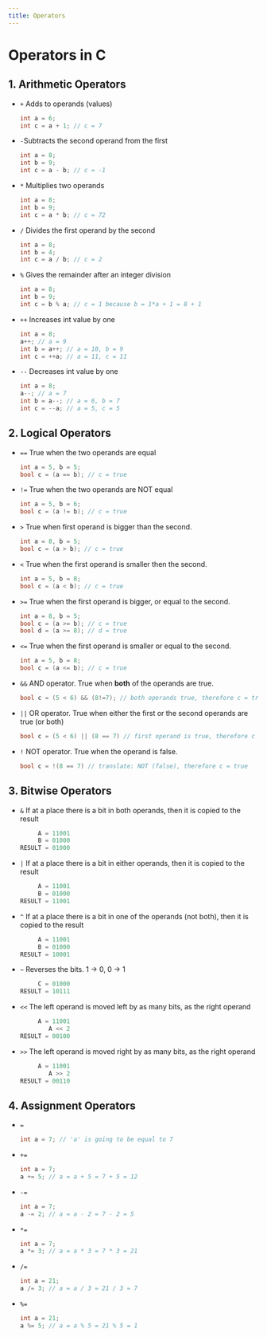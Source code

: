 ```yaml
---
title: Operators
---
```

# Operators in C

## 1. Arithmetic Operators
- `+` Adds to operands (values) 
     ```C
     int a = 6;
     int c = a + 1; // c = 7
     ```
- `-`Subtracts the second operand from the first
     ```C
     int a = 8;
     int b = 9;
     int c = a - b; // c = -1
     ```
- `*` Multiplies two operands
     ```C
     int a = 8;
     int b = 9;
     int c = a * b; // c = 72
     ```
- `/` Divides the first operand by the second
     ```C
     int a = 8;
     int b = 4;
     int c = a / b; // c = 2
     ```
- `%` Gives the remainder after an integer division
     ```C
     int a = 8;
     int b = 9;
     int c = b % a; // c = 1 because b = 1*a + 1 = 8 + 1
     ```
- `++` Increases int value by one
     ```C
     int a = 8;
     a++; // a = 9
     int b = a++; // a = 10, b = 9
     int c = ++a; // a = 11, c = 11
     ```
- `--` Decreases int value by one
     ```C
     int a = 8;
     a--; // a = 7
     int b = a--; // a = 6, b = 7
     int c = --a; // a = 5, c = 5
     ```

## 2. Logical Operators
- `==` True when the two operands are equal
     ```C
     int a = 5, b = 5;
     bool c = (a == b); // c = true
     ```
- `!=` True when the two operands are NOT equal
     ```C
     int a = 5, b = 6;
     bool c = (a != b); // c = true
     ```
- `>` True when first operand is bigger than the second.
     ```C
     int a = 8, b = 5;
     bool c = (a > b); // c = true
     ```
- `<` True when the first operand is smaller then the second.
     ```C
     int a = 5, b = 8;
     bool c = (a < b); // c = true
     ```
- `>=` True when the first operand is bigger, or equal to the second.
     ```C
     int a = 8, b = 5;
     bool c = (a >= b); // c = true
     bool d = (a >= 8); // d = true
     ```
- `<=` True when the first operand is smaller or equal to the second.
     ```C
     int a = 5, b = 8;
     bool c = (a <= b); // c = true
     ```
- `&&` AND operator. True when **both** of the operands are true.
     ```C
     bool c = (5 < 6) && (8!=7); // both operands true, therefore c = true
     ```
- `||` OR operator. True when either the first or the second operands are true (or both)
     ```C
     bool c = (5 < 6) || (8 == 7) // first operand is true, therefore c = true
     ```
- `!` NOT operator. True when the operand is false. 
     ```C
     bool c = !(8 == 7) // translate: NOT (false), therefore c = true
     ```

## 3. Bitwise Operators
- `&` If at a place there is a bit in both operands, then it is copied to the result
     ```C
          A = 11001
          B = 01000
     RESULT = 01000
     ```
- `|` If at a place there is a bit in either operands, then it is copied to the result
     ```C
          A = 11001
          B = 01000
     RESULT = 11001
     ```
- `^` If at a place there is a bit in one of the operands (not both), then it is copied to the result
     ```C
          A = 11001
          B = 01000
     RESULT = 10001
     ```
- `~` Reverses the bits. 1 -> 0, 0 -> 1
     ```C
          C = 01000
     RESULT = 10111
     ```
- `<<` The left operand is moved left by as many bits, as the right operand
     ```C
          A = 11001
             A << 2
     RESULT = 00100
     ```
- `>>` The left operand is moved right by as many bits, as the right operand
     ```C
          A = 11001
             A >> 2
     RESULT = 00110
     ```

## 4. Assignment Operators
- `=`
     ```C
     int a = 7; // 'a' is going to be equal to 7
     ```
- `+=`
     ```C
     int a = 7;
     a += 5; // a = a + 5 = 7 + 5 = 12
     ```
- `-=`
     ```C
     int a = 7;
     a -= 2; // a = a - 2 = 7 - 2 = 5
     ```
- `*=`
     ```C
     int a = 7;
     a *= 3; // a = a * 3 = 7 * 3 = 21
     ```
- `/=`
     ```C
     int a = 21;
     a /= 3; // a = a / 3 = 21 / 3 = 7
     ```
- `%=`
     ```C
     int a = 21;
     a %= 5; // a = a % 5 = 21 % 5 = 1
     ```
